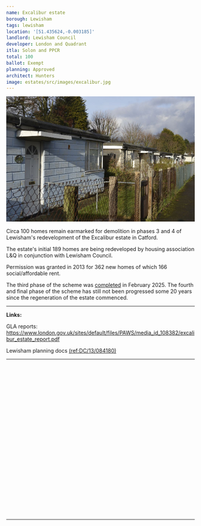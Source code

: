 ```yaml
---
name: Excalibur estate 
borough: Lewisham
tags: lewisham
location: '[51.435624,-0.003185]'
landlord: Lewisham Council
developer: London and Quadrant
itla: Solon and PPCR
total: 100
ballot: Exempt
planning: Approved
architect: Hunters
image: estates/src/images/excalibur.jpg
---
```

![Excalibur estate image](src/images/excalibur.jpg)

Circa 100 homes remain earmarked for demolition in phases 3 and 4 of Lewisham's redevelopment of the Excalibur estate in Catford.

The estate's initial 189 homes are being redeveloped by housing association L&Q in conjunction with Lewisham Council.

Permission was granted in 2013 for 362 new homes of which 166 social/affordable rent.

The third phase of the scheme was [completed](https://londonnewsonline.co.uk/news/regeneration-of-catfords-post-war-prefabs-nears-completion/) in February 2025. The fourth and final phase of the scheme has still not been progressed some 20 years since the regeneration of the estate commenced.

---

__Links:__

GLA reports: <https://www.london.gov.uk/sites/default/files/PAWS/media_id_108382/excalibur_estate_report.pdf>

Lewisham planning docs [(ref:DC/13/084180)](https://planning.lewisham.gov.uk/online-applications/propertyDetails.do?previousCaseType=Application&keyVal=_LEWIS_PROPLPI_322215_1&previousCaseNumber=DC%2F13%2F084180&activeTab=summary&previousKeyVal=_LEWIS_DCAPR_70779)

---

<!------------THE CODE BELOW RENDERS THE MAP - DO NOT EDIT! ---------------------------->

<div id="map" style="width: 100%; height: 400px;"></div>

<script>
  var map = L.map('map').setView({{ location }}, 13);
  L.tileLayer('https://tile.openstreetmap.org/{z}/{x}/{y}.png', {
  maxZoom: 19,
attribution: '&copy; <a href="http://www.openstreetmap.org/copyright">OpenStreetMap</a>'
}).addTo(map);
var circle = L.circle({{ location }}, {
    color: 'red',
    fillColor: '#f03',
    fillOpacity: 0.5,
    radius: 500
}).addTo(map);
</script>

---
